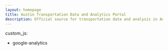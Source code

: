 ```yaml
---
layout: homepage
title: Austin Transportation Data and Analytics Portal
description: Official source for transportation data and analysis in Austin, Texas
---
```

custom_js:
- google-analytics